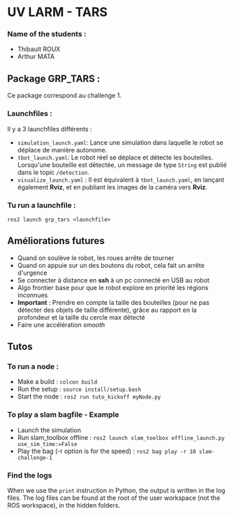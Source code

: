 # UV LARM - TARS

### Name of the students :

- Thibault ROUX
- Arthur MATA

## Package GRP_TARS :

Ce package correspond au challenge 1.

### Launchfiles :

Il y a 3 launchfiles différents :

- `simulation_launch.yaml`: Lance une simulation dans laquelle le robot se déplace de manière autonome.
- `tbot_launch.yaml`: Le robot réel se déplace et détecte les bouteilles. Lorsqu'une bouteille est détectée, un message de type `String` est publié dans le topic `/detection`.
- `visualize_launch.yaml` : Il est équivalent à `tbot_launch.yaml`, en lançant également **Rviz**, et en publiant les images de la caméra vers **Rviz**.

### Tu run a launchfile :
```
ros2 launch grp_tars <launchfile>
```

## Améliorations futures
- Quand on soulève le robot, les roues arrête de tourner
- Quand on appuie sur un des boutons du robot, cela fait un arrête d'urgence
- Se connecter à distance en **ssh** à un pc connecté en USB au robot
- Algo frontier base pour que le robot explore en priorité les régions inconnues
- **Important** : Prendre en compte la taille des bouteilles (pour ne pas détecter des objets de taille différente), grâce au rapport en la profondeur et la taille du cercle max détecté
- Faire une accélération *smooth*

## Tutos

### To run a node :

- Make a build : `colcon build`
- Run the setup : `source install/setup.bash`
- Start the node : `ros2 run tuto_kickoff myNode.py`

### To play a slam bagfile - Example

- Launch the simulation
- Run slam_toolbox offline : `ros2 launch slam_toolbox offline_launch.py use_sim_time:=False`
- Play the bag (-r option is for the speed) : `ros2 bag play -r 10 slam-challenge-1`

### Find the logs

When we use the `print` instruction in Python, the output is written in the log files.
The log files can be found at the root of the user workspace (not the ROS workspace), in the hidden folders.
